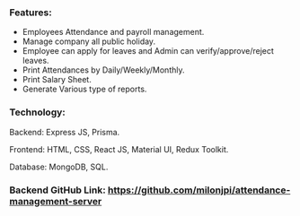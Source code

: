 ### Features:
- Employees Attendance and payroll management.
- Manage company all public holiday.
- Employee can apply for leaves and Admin can verify/approve/reject leaves.
- Print Attendances by Daily/Weekly/Monthly.
- Print Salary Sheet.
- Generate Various type of reports.


### Technology:

Backend: Express JS, Prisma.

Frontend: HTML, CSS, React JS, Material UI, Redux Toolkit.

Database: MongoDB, SQL.

### Backend GitHub Link: https://github.com/milonjpi/attendance-management-server
